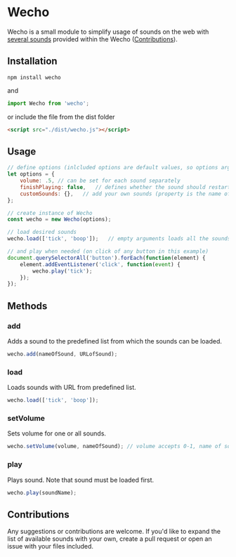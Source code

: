 # Wecho
Wecho is a small module to simplify usage of sounds on the web with [several sounds](https://gmrchk.github.io/wecho/) provided within the Wecho ([Contributions](#contributions)).

## Installation
```shell
npm install wecho
```
and
```javascript
import Wecho from 'wecho';
```

or include the file from the dist folder

```html
<script src="./dist/wecho.js"></script>
```

## Usage

```javascript
// define options (inlcluded options are default values, so options argument can be omitted)
let options = {
    volume: .5, // can be set for each sound separately
    finishPlaying: false,   // defines whether the sound should restart playing in case it's still being played
    customSounds: {},   // add your own sounds (property is the name of sound and value is the URL)
};

// create instance of Wecho
const wecho = new Wecho(options);

// load desired sounds
wecho.load(['tick', 'boop']);   // empty arguments loads all the sounds

// and play when needed (on click of any button in this example)
document.querySelectorAll('button').forEach(function(element) {
    element.addEventListener('click', function(event) {
        wecho.play('tick');
    });
});
```

## Methods

### add
Adds a sound to the predefined list from which the sounds can be loaded.
```javascript
wecho.add(nameOfSound, URLofSound);
```

### load
Loads sounds with URL from predefined list.
```javascript
wecho.load(['tick', 'boop']);
```

### setVolume
Sets volume for one or all sounds.
```javascript
wecho.setVolume(volume, nameOfSound); // volume accepts 0-1, name of sound is optional
```

### play
Plays sound. Note that sound must be loaded first.
```javascript
wecho.play(soundName);
```

## Contributions
Any suggestions or contributions are welcome.
If you'd like to expand the list of available sounds with your own, create a pull request or open an issue with your files included.

